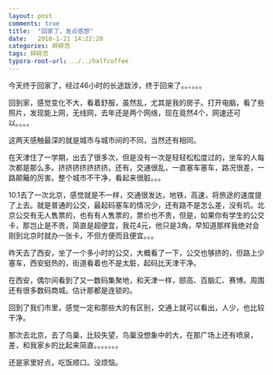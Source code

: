 ```yaml
---
layout: post
comments: true
title:  "回家了，发点感想"
date:   2010-1-21 14:22:20
categories: 碎碎念
tags: 碎碎念
typora-root-url: ../../halfcoffee
---
```




 今天终于回家了，经过46小时的长途跋涉，终于回来了。。、。。。

  回到家，感觉变化不大，看着舒服，虽然乱，尤其是我的房子。打开电脑，看了些照片，发现能上网，无线网，去年还是两个网络，现在竟然4个，网速还可以。。。。

 这两天感触最深的就是城市与城市间的不同，当然还有相同。

 在天津住了一学期，出去了很多次，但是没有一次是轻轻松松度过的，坐车的人每次都是那么多。挤挤挤挤挤挤挤。还有，交通很乱，一直塞车塞车，路况很差，一路颠簸的厉害。整个城市不干净，看起来很脏。。。

  10.1去了一次北京，感觉就是不一样，交通很发达，地铁，高速，将旅途的速度提了上去。就是普通的公交，最起码塞车的情况少，还有路不是怎么差，没有坑。北京公交有无人售票的，也有有人售票的，票价也不贵，但是，如果你有学生的公交卡，那岂止是不贵，简直是超便宜，我花4元，他只是3角，早知道那样我绝对会刚到北京时就办一张卡，不但方便而且便宜。。。

 昨天去了西安，坐了一个多小时的公交，大概看了一下，公交也够挤的，但路上少塞车，西安挺热的，街道看着也不是太脏，起码比天津干净。

 在西安，偶尔间看到了又一数码集聚地，和天津一样，颐高、百脑汇、赛博。周围还有很多数码商城。估计那都是连锁的。

  回到了我们市里，感觉一定和那些大的有区别，交通上就可以看出，人少，也比较干净。

 那次去北京，去了鸟巢，比较失望，鸟巢没想象中的大，在那广场上还有喷泉，差，和我家乡的比起来简直。。。。。。。

 还是家里好点，吃饭顺口。没烦恼。
